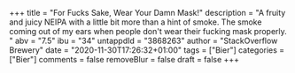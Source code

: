 +++
title = "For Fucks Sake, Wear Your Damn Mask!"
description = "A fruity and juicy NEIPA with a little bit more than a hint of smoke. The smoke coming out of my ears when people don't wear their fucking mask properly. "
abv = "7.5"
ibu = "34"
untappdId = "3868263"
author = "StackOverflow Brewery"
date = "2020-11-30T17:26:32+01:00"
tags = ["Bier"]
categories = ["Bier"]
comments = false
removeBlur = false
draft = false
+++